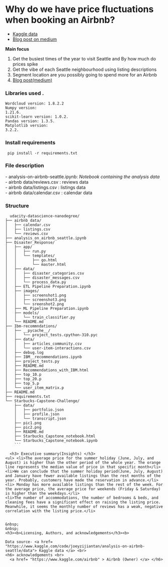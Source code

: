 # Why do we have price fluctuations when booking an Airbnb?

- <a href= "https://www.kaggle.com/code/joeyzijiantan/analysis-on-airbnb-seattle/data" > Kaggle data </a> 
- <a href= "https://medium.com/@mukunzialex47/inside-airbnb-data-7b7b1340c012" >Blog post on medium </a> 


<b> Main focus</b>

<ol>
<li>Get the busiest times of the year to visit Seattle and By how much do prices spike </li> 
<li> Get the vibe of each Seattle neighbourhood using listing descriptions </li>
<li> Segment  location are you possibly going to spend more for an Airbnb </li>
<li> <a href= "https://medium.com/@mukunzialex47/inside-airbnb-data-7b7b1340c012" > Blog post(medium)</a> </li>

</ol>

<h3><b>Libraries used .</h3></b>

<code>Wordcloud version: 1.8.2.2</code> <br>
<code>Numpy version: 1.21.6.</code> <br>
<code>scikit-learn version: 1.0.2.</code> <br>
<code>Pandas version: 1.3.5.</code> <br>
<code>Matplotlib version: 3.2.2.</code> <br>
  
  <h3>Install requirements </h3>
  <code> pip install -r requirements.txt</code> <br>

  <h3> File description </h3> 
  - analysis-on-airbnb-seattle.ipynb: <i> Notebook containing the analysis data</i> <br>
  <span>- airbnb data/reviews.csv : reviews data</span><br>
  <span>- airbnb data/listings.csv : listings data</span><br>
  <span>- airbnb data/calendar.csv : calendar data</span>

  ### Structure 
```
  udacity-datascience-nanodegree/
├── airbnb data/
│   ├── calendar.csv
│   ├── listings.csv
│   └── reviews.csv
├── analysis_on_airbnb_seattle.ipynb
├── Disaster_Response/
│   ├── app/
│   │   ├── run.py
│   │   └── templates/
│   │       ├── go.html
│   │       └── master.html
│   ├── data/
│   │   ├── disaster_categories.csv
│   │   ├── disaster_messages.csv
│   │   └── process_data.py
│   ├── ETL Pipeline Preparation.ipynb
│   ├── images/
│   │   ├── screenshot1.png
│   │   ├── screenshot3.png
│   │   └── sreenshot2.png
│   ├── ML Pipeline Preparation.ipynb
│   ├── models/
│   │   └── train_classifier.py
│   └── README.md
├── Ibm-recommndations/
│   ├── __pycache__/
│   │   └── project_tests.cpython-310.pyc
│   ├── data/
│   │   ├── articles_community.csv
│   │   └── user-item-interactions.csv
│   ├── debug.log
│   ├── IBM__recommendations.ipynb
│   ├── project_tests.py
│   ├── README.md
│   ├── Recommendations_with_IBM.html
│   ├── top_10.p
│   ├── top_20.p
│   ├── top_5.p
│   └── user_item_matrix.p
├── README.md
├── requirements.txt
└── Starbucks-Capstone-Challenge/
    ├── data/
    │   ├── portfolio.json
    │   ├── profile.json
    │   └── transcript.json
    ├── pic1.png
    ├── pic2.png
    ├── README.md
    ├── Starbucks_Capstone_notebook.html
    └── Starbucks_Capstone_notebook.ipynb
    ```
  
  <h3> Executive summary(Insights) </h3> 
<ul> <li>The average price for the summer holiday (June, July, and August) is higher than the other period of the whole year. The orange line represents the median value of price in that specific month</li>
<li>We can conclude that the summer holiday period(June, July, August) and January have fewer available listings than the rest months of the year. Probably, customers have made the reservation in advance.</li>
<li> Monday has more available listings than the rest of the week. For the average price, the average price for weekends (Friday & Saturday) is higher than the weekdays.</li>
<li>The number of accommodations, the number of bedrooms & beds, and cleaning fees have a significant effect on raising the listing price. Meanwhile, it seems the monthly number of reviews has a weak, negative correlation with the listing price.</li>

  
&nbsp;
&nbsp;
<h3><b>Licensing, Authors, and acknowledgements</h3><b>

Data source- <a href= "https://www.kaggle.com/code/joeyzijiantan/analysis-on-airbnb-seattle/data"> Kaggle data </a> <br>
<h6> acknowledgements <br>
  <a href= "https://www.kaggle.com/airbnb" > Airbnb (Owner) </a> </h6>
